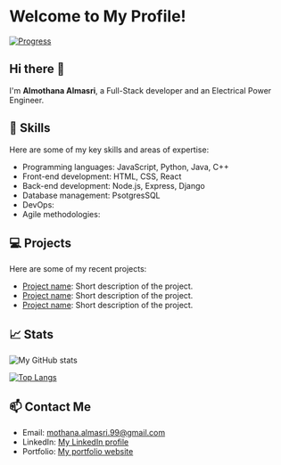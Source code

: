 # Welcome to My Profile!

[![Progress](https://progress-bar.dev/100/)](https://github.com/almothana-almasri)

## Hi there 👋

I'm **Almothana Almasri**, a Full-Stack developer and an Electrical Power Engineer.

## 🚀 Skills

Here are some of my key skills and areas of expertise:

- Programming languages: JavaScript, Python, Java, C++
- Front-end development: HTML, CSS, React
- Back-end development: Node.js, Express, Django
- Database management: PsotgresSQL
- DevOps:
- Agile methodologies:

## 💻 Projects

Here are some of my recent projects:

- [Project name]([link](https://github.com/almothana-almasri/travel-destination)): Short description of the project.
- [Project name](link): Short description of the project.
- [Project name](link): Short description of the project.

## 📈 Stats

![My GitHub stats](https://github-readme-stats.vercel.app/api?username=almothana-almasri&show_icons=true&theme=radical)

[![Top Langs](https://github-readme-stats.vercel.app/api/top-langs/?username=almothana-almasri&layout=compact&theme=radical)](https://github.com/almothana-almasri)

## 📫 Contact Me

- Email: mothana.almasri.99@gmail.com
- LinkedIn: [My LinkedIn profile](https://www.linkedin.com/in/myusername/)
- Portfolio: [My portfolio website](https://www.myportfolio.com/)

